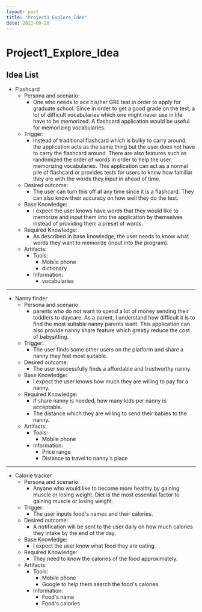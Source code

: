 ```yaml
---
layout: post
title: "Project1_Explore_Idea"
date: 2021-09-20
---
```


# Project1_Explore_Idea
## Idea List

- Flashcard
   - Persona and scenario:
      - One who needs to ace his/her GRE test in order to apply for graduate school. Since in order to get a good grade on the test, a lot of difficult vocabularies which one might never use in life have to be memorized. A flashcard application would be useful for memorizing vocabularies.
   - Trigger:
      - Instead of traditional flashcard which is bulky to carry around, the application acts as the same thing but the user does not have to carry the flashcard around. There are also features such as randomized the order of words in order to help the user memorizing vocabularies. This application can act as a normal pile of flashcard or provides tests for users to know how familiar they are with the words they input in ahead of time.
   - Desired outcome:
      - The user can turn this off at any time since it is a flashcard. They can also know their accuracy on how well they do the test.
   - Base Knowledge:
      - I expect the user knows have words that they would like to memorize and input them into the application by themselves instead of providing them a preset of words.
   - Required Knowledge:
      - As described in base knowledge, the user needs to know what words they want to memorize (input into the program).
   - Artifacts:
      - Tools:
         - Mobile phone
         - dictionary
      - Information:
         - vocabularies

---

- Nanny finder
   - Persona and scenario:
      - parents who do not want to spend a lot of money sending their toddlers to daycare. As a parent, I understand how difficult it is to find the most suitable nanny parents want. This application can also provide nanny share feature which greatly reduce the cost of babysitting.
   - Trigger:
      - The user finds some other users on the platform and share a nanny they feel most suitable.
   - Desired outcome:
      - The user successfully finds a affordable and trustworthy nanny. 
   - Base Knowledge:
      - I expect the user knows how much they are willing to pay for a nanny. 
   - Required Knowledge:
      - If share nanny is needed, how many kids per nanny is acceptable. 
      - The distance which they are willing to send their babies to the nanny.
   - Artifacts:
      - Tools:
         - Mobile phone
      - Information:
         - Price range
         - Distance to travel to nanny's place

---

- Calorie tracker
   - Persona and scenario:
      - Anyone who would like to become more healthy by gaining muscle or losing weight. Diet is the most essential factor to gaining muscle or losing weight. 
   - Trigger:
      - The user inputs food's names and their calories.
   - Desired outcome:
      - A notification will be sent to the user daily on how much calories they intake by the end of the day.
   - Base Knowledge:
      - I expect the user know what food they are eating.
   - Required Knowledge:
      - They need to know the calories of the food approximately.	
   - Artifacts:
      - Tools:
         - Mobile phone
         - Google to help them search the food's calories
      - Information:
         - Food's name
         - Food's calories